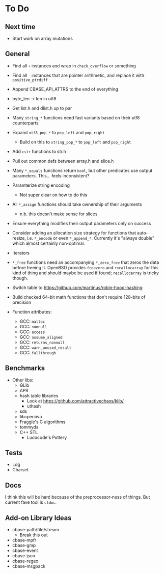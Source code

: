 # To Do

## Next time

- Start work on array mutations

## General

- Find all ` + ` instances and wrap in `check_overflow` or something
- Find all ` - ` instances that are pointer arithmetic, and replace it with
  `positive_ptrdiff`
- Append CBASE_API_ATTRS to the end of everything

- byte_len -> len in utf8
- Get list.h and dlist.h up to par
- Many `string_*` functions need fast variants based on their utf8 counterparts
- Expand `utf8_pop_*` to `pop_left` and `pop_right`
  - Build on this to `string_pop_*` to `pop_left` and `pop_right`
- Add `cstr` functions to str.h
- Pull out common defs between array.h and slice.h

- Many `*_equals` functions return `bool`, but other predicates use output
  parameters. This... feels inconsistent?
- Paramterize string encoding
  - Not super clear on how to do this
- All `*_assign` functions should take ownership of their arguments
  - n.b. this doesn't make sense for slices
- Ensure everything modifies their output parameters only on success
- Consider adding an allocation size strategy for functions that auto-resize,
  i.e. `*_encode` or even `*_append_*`.  Currently it's "always double" which
  almost certainly non-optimal.
- Iterators
- `*_free` functions need an accompanying `*_zero_free` that zeros the data
  before freeing it.  OpenBSD provides `freezero` and `recallocarray` for this
  kind of thing and should maybe be used if found; `recallocarray` is tricky
  though.
- Switch table to https://github.com/martinus/robin-hood-hashing
- Build checked 64-bit math functions that don't require 128-bits of precision
- Function attributes:
  - GCC: `malloc`
  - GCC: `nonnull`
  - GCC: `access`
  - GCC: `assume_aligned`
  - GCC: `returns_nonnull`
  - GCC: `warn_unused_result`
  - GCC: `fallthrough`

## Benchmarks

- Other libs:
  - GLib
  - APR
  - hash table libraries
    - Look at https://github.com/attractivechaos/klib/
    - uthash
  - sds
  - libcperciva
  - Fraggle's C algorithms
  - tommyds
  - C++ STL
	- Ludocode's Pottery

## Tests

- Log
- Charset

## Docs

I think this will be hard because of the preprocessor-ness of things. But
current fave tool is `cldoc`.

## Add-on Library Ideas

- cbase-path/file/stream
  - Break this out
- cbase-mpfr
- cbase-gmp
- cbase-event
- cbase-json
- cbase-regex
- cbase-msgpack
